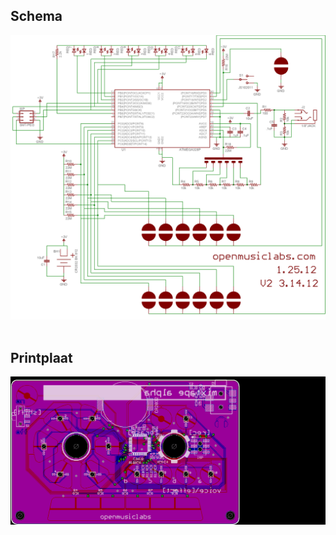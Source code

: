 ## Schema
<img src="https://github.com/pappavis/mixtape_alpha/blob/master/Mixtape_EagleCAD/mixtape2_sch.png?raw=true"><br/>
<br/>
## Printplaat
<img src="https://github.com/pappavis/mixtape_alpha/blob/master/Mixtape_EagleCAD/mixtape2_brd.png?raw=true"> <br/>
<br/>
